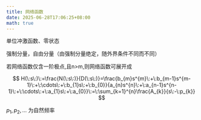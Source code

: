 ```yaml
---
title: 网络函数
date: 2025-06-28T17:06:25+08:00
math: true
---
```


单位冲激函数、零状态

强制分量，自由分量（由强制分量绝定，随外界条件不同而不同）

若网络函数仅含一阶极点,且n>m,则网络函数可展开成

$$
H(\:s\:)\:=\frac{N(\:s\:)}{D(\:s\:)}=\frac{b_{m}s^{m}\:+\:b_{m-1}s^{m-1}\:+\:\cdots\:+\:b_{1}s\:+\:b_{0}}{a_{n}s^{n}\:+\:a_{n-1}s^{n-1}\:+\:\cdots\:+\:a_{1}s\:+\:a_{0}}\:=\:\sum_{k=1}^{n}\frac{A_{k}}{s\:-\:p_{k}}
$$

$p_1, p_2,...$ 为自然频率
